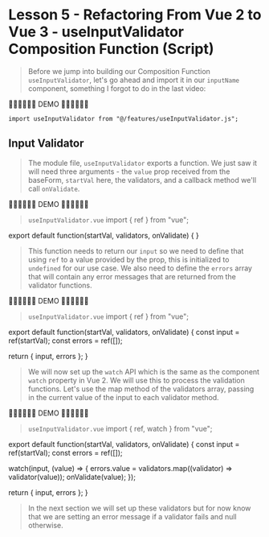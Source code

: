 # Lesson 5 - Refactoring From Vue 2 to Vue 3 - useInputValidator Composition Function (Script)

> Before we jump into building our Composition Function `useInputValidator`, let's go ahead and import it in our `inputName` component, something I forgot to do in the last video: 

🎉🎉🎉🎉🎉🎉 DEMO 🎉🎉🎉🎉🎉🎉

```
import useInputValidator from "@/features/useInputValidator.js";
```
## Input Validator
> The module file, `useInputValidator` exports a function. We just saw it will need three arguments - the `value` prop received from the baseForm, `startVal` here, the validators, and a callback method we'll call `onValidate`.

🎉🎉🎉🎉🎉🎉 DEMO 🎉🎉🎉🎉🎉🎉


>`useInputValidator.vue`
import { ref } from "vue";

export default function(startVal, validators, onValidate) {
}

> This function needs to return our `input` so we need to define that using `ref` to a value provided by the prop, this is initialized to `undefined` for our use case. We also need to define the `errors` array that will contain any error messages that are returned from the validator functions. 

🎉🎉🎉🎉🎉🎉 DEMO 🎉🎉🎉🎉🎉🎉

>`useInputValidator.vue`
import { ref } from "vue";

export default function(startVal, validators, onValidate) {
  const input = ref(startVal);
  const errors = ref([]);

  return {
    input,
    errors
  };
}

> We will now set up the `watch` API which is the same as the component `watch` property in Vue 2. We will use this to process the validation functions. Let's use the map method of the validators array, passing in the current value of the input to each validator method.

🎉🎉🎉🎉🎉🎉 DEMO 🎉🎉🎉🎉🎉🎉

>`useInputValidator.vue`
import { ref, watch } from "vue";

export default function(startVal, validators, onValidate) {
  const input = ref(startVal);
  const errors = ref([]);

  watch(input, (value) => {
    errors.value = validators.map((validator) => validator(value));
    onValidate(value);
  });

  return {
    input,
    errors
  };
}

> In the next section we will set up these validators but for now know that we are setting an error message if a validator fails and null otherwise. 


